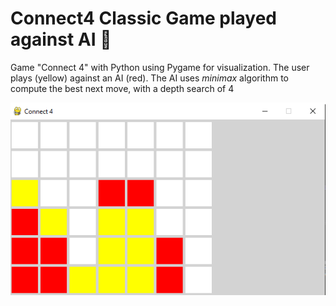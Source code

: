 # Connect4 Classic Game played against AI :construction:
Game "Connect 4" with Python using Pygame for visualization. The user plays (yellow) against an AI (red). The AI uses _minimax_ algorithm to compute the best next move, with a depth search of 4

<img src="connect4.png"/>

